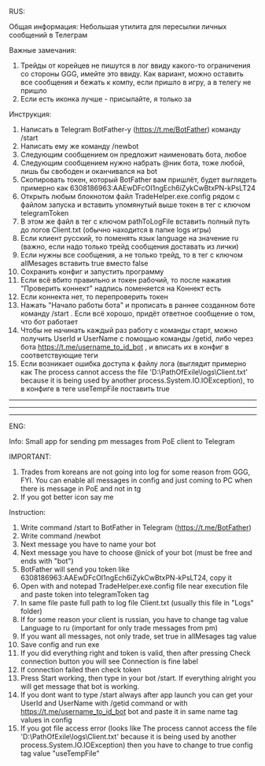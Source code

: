 RUS:

Общая информация: 
Небольшая утилита для пересылки личных сообщений в Телеграм

Важные замечания:
1. Трейды от корейцев не пишутся в лог ввиду какого-то ограничения со стороны GGG, имейте это ввиду. Как вариант, можно оставить все сообщения и бежать к компу, если пришло в игру, а в телегу не пришло
2. Если есть иконка лучше - присылайте, я только за

Инструкция:
1. Написать в Telegram BotFather-у (https://t.me/BotFather) команду /start
2. Написать ему же команду /newbot
3. Следующим сообщением он предложит наименовать бота, любое
4. Следующим сообщением нужно набрать @ник бота, тоже любой, лишь бы свободен и оканчивался на bot
5. Скопировать токен, который BotFather вам пришлёт, будет выглядеть примерно как 6308186963:AAEwDFcOI1ngEch6iZykCwBtxPN-kPsLT24
6. Открыть любым блокнотом файл TradeHelper.exe.config рядом с файлом запуска и вставить упомянутый выше токен в тег с ключом telegramToken
7. В этом же файл в тег с ключом pathToLogFile вставить полный путь до логов Client.txt (обычно находится в папке logs игры)
8. Если клиент русский, то поменять язык language на значение ru (важно, если надо только трейд сообщения доставать из лички)
9. Если нужны все сообщения, а не только трейд, то в тег с ключом allMesages вставить true вместо false
10. Сохранить конфиг и запустить программу
11. Если всё вбито правильно и токен рабочий, то после нажатия "Проверить коннект" надпись поменяется на Коннект есть
12. Если коннекта нет, то перепроверить токен
13. Нажать "Начало работы бота" и прописать в раннее созданном боте команду /start . Если всё хорошо, придёт ответное сообщение о том, что бот работает
14. Чтобы не начинать каждый раз работу с команды старт, можно получить UserId и UserName с помощью команды /getid, либо через бота https://t.me/username_to_id_bot , и вписать их в конфиг в соответствующие теги
15. Если возникает ошибка доступа к файлу лога (выглядит примерно как The process cannot access the file 'D:\PathOfExile\logs\Client.txt' because it is being used by another process.System.IO.IOException), то в конфиге в теге useTempFile поставить true

--------------------------------------------------------------------------------------------
--------------------------------------------------------------------------------------------
--------------------------------------------------------------------------------------------

ENG:

Info: 
Small app for sending pm messages from PoE client to Telegram

IMPORTANT:
1. Trades from koreans are not going into log for some reason from GGG, FYI. You can enable all messages in config and just coming to PC when there is message in PoE and not in tg
2. If you got better icon say me

Instruction:
1. Write command /start to BotFather in Telegram (https://t.me/BotFather)
2. Write command /newbot
3. Next message you have to name your bot
4. Next message you have to choose @nick of your bot (must be free and ends with "bot")
5. BotFather will send you token like 6308186963:AAEwDFcOI1ngEch6iZykCwBtxPN-kPsLT24, copy it
6. Open with and notepad TradeHelper.exe.config file near execution file and paste token into telegramToken tag
7. In same file paste full path to log file Client.txt (usually this file in "Logs" folder)
8. If for some reason your client is russian, you have to change tag value Language to ru (important for only trade messages from pm)
9. If you want all messages, not only trade, set true in allMesages tag value
10. Save config and run exe
11. If you did everything right and token is valid, then after pressing Check connection button you will see Connection is fine label
12. If connection failed then check token
13. Press Start working, then type in your bot /start. If everything alright you will get message that bot is working.
14. If you dont want to type /start always after app launch you can get your UserId and UserName with /getid command or with https://t.me/username_to_id_bot bot and paste it in same name tag values in config
15. If you got file access error (looks like The process cannot access the file 'D:\PathOfExile\logs\Client.txt' because it is being used by another process.System.IO.IOException) then you have to change to true config tag value "useTempFile"
